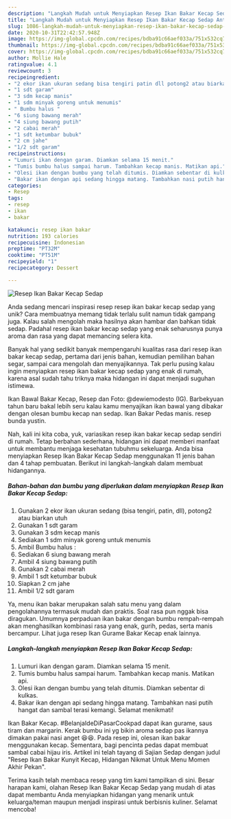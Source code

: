 ```yaml
---
description: "Langkah Mudah untuk Menyiapkan Resep Ikan Bakar Kecap Sedap Anti Gagal"
title: "Langkah Mudah untuk Menyiapkan Resep Ikan Bakar Kecap Sedap Anti Gagal"
slug: 1086-langkah-mudah-untuk-menyiapkan-resep-ikan-bakar-kecap-sedap-anti-gagal
date: 2020-10-31T22:42:57.948Z
image: https://img-global.cpcdn.com/recipes/bdba91c66aef033a/751x532cq70/resep-ikan-bakar-kecap-sedap-foto-resep-utama.jpg
thumbnail: https://img-global.cpcdn.com/recipes/bdba91c66aef033a/751x532cq70/resep-ikan-bakar-kecap-sedap-foto-resep-utama.jpg
cover: https://img-global.cpcdn.com/recipes/bdba91c66aef033a/751x532cq70/resep-ikan-bakar-kecap-sedap-foto-resep-utama.jpg
author: Mollie Hale
ratingvalue: 4.1
reviewcount: 3
recipeingredient:
- "2 ekor ikan ukuran sedang bisa tengiri patin dll potong2 atau biarkan utuh"
- "1 sdt garam"
- "3 sdm kecap manis"
- "1 sdm minyak goreng untuk menumis"
- " Bumbu halus "
- "6 siung bawang merah"
- "4 siung bawang putih"
- "2 cabai merah"
- "1 sdt ketumbar bubuk"
- "2 cm jahe"
- "1/2 sdt garam"
recipeinstructions:
- "Lumuri ikan dengan garam. Diamkan selama 15 menit."
- "Tumis bumbu halus sampai harum. Tambahkan kecap manis. Matikan api."
- "Olesi ikan dengan bumbu yang telah ditumis. Diamkan sebentar di kulkas."
- "Bakar ikan dengan api sedang hingga matang. Tambahkan nasi putih hangat dan sambal terasi kemangi. Selamat menikmati!"
categories:
- Resep
tags:
- resep
- ikan
- bakar

katakunci: resep ikan bakar 
nutrition: 193 calories
recipecuisine: Indonesian
preptime: "PT32M"
cooktime: "PT51M"
recipeyield: "1"
recipecategory: Dessert

---
```



![Resep Ikan Bakar Kecap Sedap](https://img-global.cpcdn.com/recipes/bdba91c66aef033a/751x532cq70/resep-ikan-bakar-kecap-sedap-foto-resep-utama.jpg)

Anda sedang mencari inspirasi resep resep ikan bakar kecap sedap yang unik? Cara membuatnya memang tidak terlalu sulit namun tidak gampang juga. Kalau salah mengolah maka hasilnya akan hambar dan bahkan tidak sedap. Padahal resep ikan bakar kecap sedap yang enak seharusnya punya aroma dan rasa yang dapat memancing selera kita.

Banyak hal yang sedikit banyak mempengaruhi kualitas rasa dari resep ikan bakar kecap sedap, pertama dari jenis bahan, kemudian pemilihan bahan segar, sampai cara mengolah dan menyajikannya. Tak perlu pusing kalau ingin menyiapkan resep ikan bakar kecap sedap yang enak di rumah, karena asal sudah tahu triknya maka hidangan ini dapat menjadi suguhan istimewa.

Ikan Bawal Bakar Kecap, Resep dan Foto: @dewiemodesto (IG). Barbekyuan tahun baru bakal lebih seru kalau kamu menyajikan ikan bawal yang dibakar dengan olesan bumbu kecap nan sedap. Ikan Bakar Pedas manis. resep bunda yustin.


Nah, kali ini kita coba, yuk, variasikan resep ikan bakar kecap sedap sendiri di rumah. Tetap berbahan sederhana, hidangan ini dapat memberi manfaat untuk membantu menjaga kesehatan tubuhmu sekeluarga. Anda bisa menyiapkan Resep Ikan Bakar Kecap Sedap menggunakan 11 jenis bahan dan 4 tahap pembuatan. Berikut ini langkah-langkah dalam membuat hidangannya.

<!--inarticleads1-->

##### Bahan-bahan dan bumbu yang diperlukan dalam menyiapkan Resep Ikan Bakar Kecap Sedap:

1. Gunakan 2 ekor ikan ukuran sedang (bisa tengiri, patin, dll), potong2 atau biarkan utuh
1. Gunakan 1 sdt garam
1. Gunakan 3 sdm kecap manis
1. Sediakan 1 sdm minyak goreng untuk menumis
1. Ambil  Bumbu halus :
1. Sediakan 6 siung bawang merah
1. Ambil 4 siung bawang putih
1. Gunakan 2 cabai merah
1. Ambil 1 sdt ketumbar bubuk
1. Siapkan 2 cm jahe
1. Ambil 1/2 sdt garam


Ya, menu ikan bakar merupakan salah satu menu yang dalam pengolahannya termasuk mudah dan praktis. Soal rasa pun nggak bisa diragukan. Umumnya perpaduan ikan bakar dengan bumbu rempah-rempah akan menghasilkan kombinasi rasa yang enak, gurih, pedas, serta manis bercampur. Lihat juga resep Ikan Gurame Bakar Kecap enak lainnya. 

<!--inarticleads2-->

##### Langkah-langkah menyiapkan Resep Ikan Bakar Kecap Sedap:

1. Lumuri ikan dengan garam. Diamkan selama 15 menit.
1. Tumis bumbu halus sampai harum. Tambahkan kecap manis. Matikan api.
1. Olesi ikan dengan bumbu yang telah ditumis. Diamkan sebentar di kulkas.
1. Bakar ikan dengan api sedang hingga matang. Tambahkan nasi putih hangat dan sambal terasi kemangi. Selamat menikmati!


Ikan Bakar Kecap. #BelanjaIdeDiPasarCookpad dapat ikan gurame, saus tiram dan margarin. Kerak bumbu ini yg bikin aroma sedap pas ikannya dimakan pakai nasi anget 😆😆. Pada resep ini, olesan ikan bakar menggunakan kecap. Sementara, bagi pencinta pedas dapat membuat sambal cabai hijau iris. Artikel ini telah tayang di Sajian Sedap dengan judul &#34;Resep Ikan Bakar Kunyit Kecap, Hidangan Nikmat Untuk Menu Momen Akhir Pekan&#34;. 

Terima kasih telah membaca resep yang tim kami tampilkan di sini. Besar harapan kami, olahan Resep Ikan Bakar Kecap Sedap yang mudah di atas dapat membantu Anda menyiapkan hidangan yang menarik untuk keluarga/teman maupun menjadi inspirasi untuk berbisnis kuliner. Selamat mencoba!
